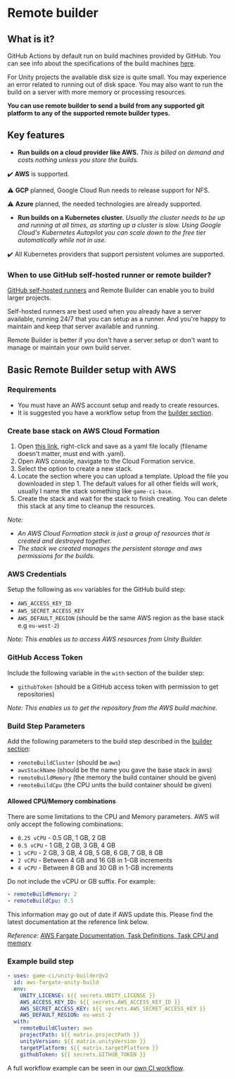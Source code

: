 # Remote builder

## What is it?

GitHub Actions by default run on build machines provided by GitHub. You can see info about the specifications of the build machines [here](https://docs.github.com/en/actions/using-github-hosted-runners/about-github-hosted-runners).

For Unity projects the available disk size is quite small. You may experience an error related to running out of disk space. You may also want to run the build on a server with more memory or processing resources.

**You can use remote builder to send a build from any supported git platform to any of the supported remote builder types.**

## Key features

- **Run builds on a cloud provider like AWS.** _This is billed on demand and costs nothing unless you store the builds._

✔️ **AWS** is supported.

⚠ **GCP** planned, Google Cloud Run needs to release support for NFS.

⚠ **Azure** planned, the needed technologies are already supported.

- **Run builds on a Kubernetes cluster.** _Usually the cluster needs to be up and running at all times, as starting up a cluster is slow. Using Google Cloud's Kubernetes Autopilot you can scale down to the free tier automatically while not in use._

✔️ All Kubernetes providers that support persistent volumes are supported.

### When to use GitHub self-hosted runner or remote builder?

[GitHub self-hosted runners](https://docs.github.com/en/actions/hosting-your-own-runners/about-self-hosted-runners) and Remote Builder can enable you to build larger projects.

Self-hosted runners are best used when you already have a server available, running 24/7 that you can setup as a runner. And you're happy to maintain and keep that server available and running.

Remote Builder is better if you don't have a server setup or don't want to manage or maintain your own build server.

## Basic Remote Builder setup with AWS

### Requirements

- You must have an AWS account setup and ready to create resources.
- It is suggested you have a workflow setup from the [builder section](builder).

### Create base stack on AWS Cloud Formation

1. Open [this link](https://raw.githubusercontent.com/game-ci/unity-builder/main/dist/cloud-formations/base-setup.yml), right-click and save as a yaml file locally (filename doesn't matter, must end with .yaml).
2. Open AWS console, navigate to the Cloud Formation service.
3. Select the option to create a new stack.
4. Locate the section where you can upload a template. Upload the file you downloaded in step 1. The default values for all other fields will work, usually I name the stack something like `game-ci-base`.
5. Create the stack and wait for the stack to finish creating. You can delete this stack at any time to cleanup the resources.

_Note:_

- _An AWS Cloud Formation stack is just a group of resources that is created and destroyed together._
- _The stack we created manages the persistent storage and aws permissions for the builds._

### AWS Credentials

Setup the following as `env` variables for the GitHub build step:

- `AWS_ACCESS_KEY_ID`
- `AWS_SECRET_ACCESS_KEY`
- `AWS_DEFAULT_REGION` (should be the same AWS region as the base stack e.g `eu-west-2`)

_Note:_
_This enables us to access AWS resources from Unity Builder._

### GitHub Access Token

Include the following variable in the `with` section of the builder step:

- `githubToken` (should be a GitHub access token with permission to get repositories)

_Note:_
_This enables us to get the repository from the AWS build machine._

### Build Step Parameters

Add the following parameters to the build step described in the [builder section](builder):

- `remoteBuildCluster` (should be `aws`)
- `awsStackName` (should be the name you gave the base stack in aws)
- `remoteBuildMemory` (the memory the build container should be given)
- `remoteBuildCpu` (the CPU units the build container should be given)

#### Allowed CPU/Memory combinations

There are some limitations to the CPU and Memory parameters. AWS will only accept the following combinations:

- `0.25 vCPU` - 0.5 GB, 1 GB, 2 GB
- `0.5 vCPU` - 1 GB, 2 GB, 3 GB, 4 GB
- `1 vCPU` - 2 GB, 3 GB, 4 GB, 5 GB, 6 GB, 7 GB, 8 GB
- `2 vCPU` - Between 4 GB and 16 GB in 1-GB increments
- `4 vCPU` - Between 8 GB and 30 GB in 1-GB increments

Do not include the vCPU or GB suffix. For example:

```yaml
- remoteBuildMemory: 2
- remoteBuildCpu: 0.5
```

This information may go out of date if AWS update this. Please find the latest documentation at the reference link below.

_Reference:_
[AWS Fargate Documentation, Task Definitions, Task CPU and memory](https://docs.aws.amazon.com/AmazonECS/latest/developerguide/AWS_Fargate.html#fargate-task-defs)

### Example build step

```yaml
- uses: game-ci/unity-builder@v2
  id: aws-fargate-unity-build
  env:
    UNITY_LICENSE: ${{ secrets.UNITY_LICENSE }}
    AWS_ACCESS_KEY_ID: ${{ secrets.AWS_ACCESS_KEY_ID }}
    AWS_SECRET_ACCESS_KEY: ${{ secrets.AWS_SECRET_ACCESS_KEY }}
    AWS_DEFAULT_REGION: eu-west-2
  with:
    remoteBuildCluster: aws
    projectPath: ${{ matrix.projectPath }}
    unityVersion: ${{ matrix.unityVersion }}
    targetPlatform: ${{ matrix.targetPlatform }}
    githubToken: ${{ secrets.GITHUB_TOKEN }}
```

A full workflow example can be seen in our [own CI workflow](https://github.com/game-ci/unity-builder/blob/main/.github/workflows/aws-tests.yml).
